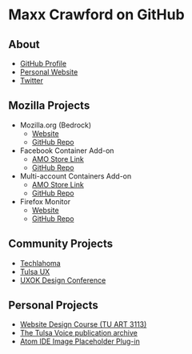 # Maxx Crawford on GitHub

## About
- [GitHub Profile](https://github.com/maxxcrawford/)
- [Personal Website](https://maxxcrawford.com)
- [Twitter](https://twitter.com/woodenwarship)

## Mozilla Projects
- Mozilla.org (Bedrock)
	- [Website](https://mozilla.org)
	- [GitHub Repo](https://github.com/mozilla/bedrock)
- Facebook Container Add-on
	- [AMO Store Link](https://addons.mozilla.org/en-US/firefox/addon/facebook-container/)
	- [GitHub Repo](https://github.com/mozilla/contain-facebook) 	
- Multi-account Containers Add-on
	- [AMO Store Link](https://addons.mozilla.org/en-US/firefox/addon/multi-account-containers/)
	- [GitHub Repo](https://github.com/mozilla/bedrock)
- Firefox Monitor
	- [Website](https://monitor.firefox.com)
	- [GitHub Repo](https://github.com/mozilla/blurts-server)

## Community Projects
- [Techlahoma](https://techlahoma.org/)
- [Tulsa UX](https://tulsaux.com/)
- [UXOK Design Conference](https://uxok.org/)

## Personal Projects
- [Website Design Course (TU ART 3113)](https://maxxcrawford.github.io/website-design/)
- [The Tulsa Voice publication archive](https://github.com/tulsa-voice/archive)
- [Atom IDE Image Placeholder Plug-in](https://atom.io/packages/img-placeholder)
